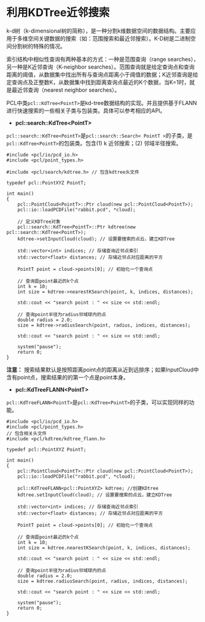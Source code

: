 # 利用KDTree近邻搜索

k-d树（k-dimensional树的简称），是一种分割k维数据空间的数据结构。主要应用于多维空间关键数据的搜索（如：范围搜索和最近邻搜索）。K-D树是二进制空间分割树的特殊的情况。

索引结构中相似性查询有两种基本的方式：一种是范围查询（range searches），另一种是K近邻查询（K-neighbor searches）。范围查询就是给定查询点和查询距离的阈值，从数据集中找出所有与查询点距离小于阈值的数据；K近邻查询是给定查询点及正整数K，从数据集中找到距离查询点最近的K个数据，当K=1时，就是最近邻查询（nearest neighbor searches）。

PCL中类`pcl::KdTree<PointT>`是kd-tree数据结构的实现。并且提供基于FLANN进行快速搜索的一些相关子类与包装类。具体可以参考相应的API。

* **pcl::search::KdTree&lt;PointT>**

`pcl::search::KdTree<PointT>`是`pcl::search::Search< PointT >`的子类，是`pcl::KdTree<PointT>`的包装类。包含(1) k 近邻搜索；(2) 邻域半径搜索。

```
#include <pcl/io/pcd_io.h>
#include <pcl/point_types.h>

#include <pcl/search/kdtree.h> // 包含kdtree头文件

typedef pcl::PointXYZ PointT;

int main()
{
	pcl::PointCloud<PointT>::Ptr cloud(new pcl::PointCloud<PointT>);
	pcl::io::loadPCDFile("rabbit.pcd", *cloud);

	// 定义KDTree对象
	pcl::search::KdTree<PointT>::Ptr kdtree(new pcl::search::KdTree<PointT>);
	kdtree->setInputCloud(cloud); // 设置要搜索的点云，建立KDTree

	std::vector<int> indices; // 存储查询近邻点索引
	std::vector<float> distances; // 存储近邻点对应距离的平方

	PointT point = cloud->points[0]; // 初始化一个查询点
	
	// 查询距point最近的k个点
	int k = 10;
	int size = kdtree->nearestKSearch(point, k, indices, distances);

	std::cout << "search point : " << size << std::endl;

	// 查询point半径为radius邻域球内的点
	double radius = 2.0;
	size = kdtree->radiusSearch(point, radius, indices, distances);

	std::cout << "search point : " << size << std::endl;

	system("pause");
	return 0;
}
```

**注意：** 搜索结果默认是按照距离point点的距离从近到远排序；如果InputCloud中含有point点，搜索结果的的第一个点是point本身。

* **pcl::KdTreeFLANN\<PointT\>**

`pcl::KdTreeFLANN<PointT>`是`pcl::KdTree<PointT>`的子类，可以实现同样的功能。

```
#include <pcl/io/pcd_io.h>
#include <pcl/point_types.h>
// 包含相关头文件
#include <pcl/kdtree/kdtree_flann.h>

typedef pcl::PointXYZ PointT;

int main()
{
	pcl::PointCloud<PointT>::Ptr cloud(new pcl::PointCloud<PointT>);
	pcl::io::loadPCDFile("rabbit.pcd", *cloud);

	pcl::KdTreeFLANN<pcl::PointXYZ> kdtree; //创建KDtree
	kdtree.setInputCloud(cloud); // 设置要搜索的点云，建立KDTree

	std::vector<int> indices; // 存储查询近邻点索引
	std::vector<float> distances; // 存储近邻点对应距离的平方

	PointT point = cloud->points[0]; // 初始化一个查询点
	
	// 查询距point最近的k个点
	int k = 10;
	int size = kdtree.nearestKSearch(point, k, indices, distances);

	std::cout << "search point : " << size << std::endl;

	// 查询point半径为radius邻域球内的点
	double radius = 2.0;
	size = kdtree.radiusSearch(point, radius, indices, distances);

	std::cout << "search point : " << size << std::endl;

	system("pause");
	return 0;
}
```
